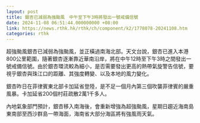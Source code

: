 ```yaml
---
layout: post
title: 銀杏已減弱為強颱風　中午至下午3時將發出一號戒備信號
date: 2024-11-08 06:51:44.000000000 +08:00
link: https://news.rthk.hk/rthk/ch/component/k2/1778078-20241108.htm
categories: rthk
---
```


超強颱風銀杏已減弱為強颱風，並正橫過南海北部。天文台說，銀杏已進入本港800公里範圍，隨著銀杏逐漸靠近華南沿岸，將在中午12時至下午3時之間發出一號戒備信號。由於銀杏環流較為細小，是否需要發出更高的熱帶氣旋警告信號，要視乎銀杏與珠江口的距離、其強度轉變、以及本地的風力變化。

銀杏昨日在菲律賓東北部卡加延省登陸，是不足一個月內第三個吹襲菲律賓的嚴重風暴。卡加延省200個村莊疏散2萬1千多人。

內地氣象部門預計，銀杏移入南海後，會重新增強為超強颱風，星期日趨近海南島東南部至西沙群島一帶海面，海南省大部分海區將有強風雨天氣。
